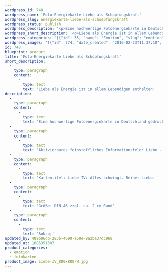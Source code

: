 ```yaml
---
wordpress_id: 748
wordpress_name: 'Foto-Energiekarte Liebe als Schöpfungskraft'
wordpress_slug: energiekarte-liebe-als-schoepfungskraft
wordpress_status: publish
wordpress_description: '<p>Eine hochwertige Fotoenergiekarte in Deutschland gedruckt und in Handarbeit laminiert.  Sie ist in Postkartengröße (DIN-A6) gut zu transportieren und kann auch auf den Körper aufgelegt werden.</p><p>Aktivierbares feinstoffliches Informationsfeld: Liebe - Schöpfungskraft - Power - Dynamik - Entwicklung: Entwicklung des eigenen Bewusstseins darüber, dass Liebe als Energie in allem Lebendigen ist. In diesem Verständis, die eigene Liebesfähigkeit entwickeln und Schöpfungskraft als liebevolle Energieform erfahren. Liebe als Energie wahrnehmen, die eigene Realität auf Basis von Liebe (neu) erschaffen.</p><p>Kartentitel: Liebe IV: Alles schwingt. Reihe: Liebe.</p><p>Größe: DIN-A6 zzgl. ca. 2 cm Rand<br />Andere Formate sind individuell für Sie innerhalb weniger Tage herstellbar. Bitte kontaktieren Sie uns hierfür unter <a href="mailto:info@elvedenverlag.de">info@elvedenverlag.de</a>.</p><p><a href="https://my.feenbaum.de/anwendung-energiebilder-foto-laminiert/">Anwendungshinweise</a>      <a href="https://my.feenbaum.de/produktinformationen-fotokarten/">Produktinformationen</a></p><p>&nbsp;</p>'
wordpress_short_description: '<p>Liebe als Energie ist in allem Lebendigen enthalten<br /><em>Hinweis: Das Wasserzeichen „Elveden Verlag Energiebild“ wird nicht mit gedruckt</em></p>'
wordpress_categories: '[{"id": 35, "name": "Emotion", "slug": "emotion"}, {"id": 23, "name": "Fotokarten", "slug": "fotokarten"}]'
wordpress_images: '[{"id": 774, "date_created": "2016-02-23T11:37:10", "date_created_gmt": "2016-02-23T09:37:10", "date_modified": "2016-02-23T11:37:10", "date_modified_gmt": "2016-02-23T09:37:10", "src": "https://my.feenbaum.de/wp-content/uploads/2016/02/Liebe-IV_800x800-W.jpg", "name": "Liebe-IV_800x800-W", "alt": ""}]'
id: 748
blueprint: product
title: 'Foto-Energiekarte Liebe als Schöpfungskraft'
short_description:
  -
    type: paragraph
    content:
      -
        type: text
        text: 'Liebe als Energie ist in allem Lebendigen enthalten'
description:
  -
    type: paragraph
    content:
      -
        type: text
        text: 'Eine hochwertige Fotoenergiekarte in Deutschland gedruckt und in Handarbeit laminiert.  Sie ist in Postkartengröße (DIN-A6) gut zu transportieren und kann auch auf den Körper aufgelegt werden.'
  -
    type: paragraph
    content:
      -
        type: text
        text: 'Aktivierbares feinstoffliches Informationsfeld: Liebe - Schöpfungskraft - Power - Dynamik - Entwicklung: Entwicklung des eigenen Bewusstseins darüber, dass Liebe als Energie in allem Lebendigen ist. In diesem Verständis, die eigene Liebesfähigkeit entwickeln und Schöpfungskraft als liebevolle Energieform erfahren. Liebe als Energie wahrnehmen, die eigene Realität auf Basis von Liebe (neu) erschaffen.'
  -
    type: paragraph
    content:
      -
        type: text
        text: 'Kartentitel: Liebe IV: Alles schwingt. Reihe: Liebe.'
  -
    type: paragraph
    content:
      -
        type: text
        text: 'Größe: DIN-A6 zzgl. ca. 2 cm Rand'
  -
    type: paragraph
    content:
      -
        type: text
        text: '&nbsp;'
updated_by: 489b06db-283b-4690-a50e-8a3ba37dc968
updated_at: 1685351307
product_categories:
  - emotion
  - fotokarten
product_image: Liebe-IV_800x800-W.jpg
---
```

